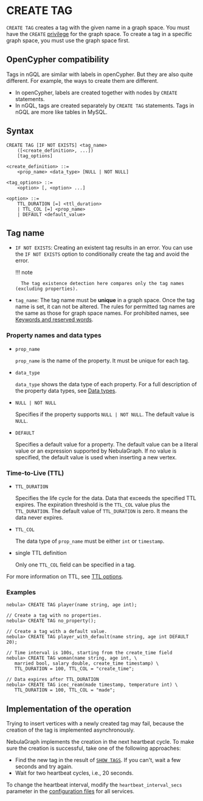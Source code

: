 # CREATE TAG

`CREATE TAG` creates a tag with the given name in a graph space. You must have the `CREATE` [privilege](../../7.data-security/1.authentication/3.role-list.md) for the graph space. To create a tag in a specific graph space, you must use the graph space first.

## OpenCypher compatibility

Tags in nGQL are similar with labels in openCypher. But they are also quite different. For example, the ways to create them are different.

* In openCypher, labels are created together with nodes by `CREATE` statements.
* In nGQL, tags are created separately by `CREATE TAG` statements. Tags in nGQL are more like tables in MySQL.

## Syntax

```ngql
CREATE TAG [IF NOT EXISTS] <tag_name>
    ([<create_definition>, ...])
    [tag_options]

<create_definition> ::=
    <prop_name> <data_type> [NULL | NOT NULL]

<tag_options> ::=
    <option> [, <option> ...]

<option> ::=
    TTL_DURATION [=] <ttl_duration>
    | TTL_COL [=] <prop_name>
    | DEFAULT <default_value>
```

## Tag name

- `IF NOT EXISTS`: Creating an existent tag results in an error. You can use the `IF NOT EXISTS` option to conditionally create the tag and avoid the error.

  !!! note

        The tag existence detection here compares only the tag names (excluding properties).

- `tag_name`: The tag name must be **unique** in a graph space. Once the tag name is set, it can not be altered. The rules for permitted tag names are the same as those for graph space names. For prohibited names, see [Keywords and reserved words](../20.appendix/keywords-and-reserved-words.md).

### Property names and data types

- `prop_name`

    `prop_name` is the name of the property. It must be unique for each tag.

- `data_type`

    `data_type` shows the data type of each property. For a full description of the property data types, see [Data types](../3.data-types/1.numeric.md).

- `NULL | NOT NULL`

    Specifies if the property supports `NULL | NOT NULL`. The default value is `NULL`.

- `DEFAULT`

    Specifies a default value for a property. The default value can be a literal value or an expression supported by NebulaGraph. If no value is specified, the default value is used when inserting a new vertex.

### Time-to-Live (TTL)

- `TTL_DURATION`

    Specifies the life cycle for the data. Data that exceeds the specified TTL expires. The expiration threshold is the `TTL_COL` value plus the `TTL_DURATION`. The default value of `TTL_DURATION` is zero. It means the data never expires.

- `TTL_COL`

    The data type of `prop_name` must be either `int` or `timestamp`.

- single TTL definition

    Only one `TTL_COL` field can be specified in a tag.

For more information on TTL, see [TTL options](../8.clauses-and-options/ttl-options.md).

### Examples

```ngql
nebula> CREATE TAG player(name string, age int);

// Create a tag with no properties.
nebula> CREATE TAG no_property(); 

// Create a tag with a default value.
nebula> CREATE TAG player_with_default(name string, age int DEFAULT 20);
```

```ngql
// Time interval is 100s, starting from the create_time field
nebula> CREATE TAG woman(name string, age int, \
   married bool, salary double, create_time timestamp) \
   TTL_DURATION = 100, TTL_COL = "create_time";

// Data expires after TTL_DURATION
nebula> CREATE TAG icec_ream(made timestamp, temperature int) \
   TTL_DURATION = 100, TTL_COL = "made";
```

## Implementation of the operation

Trying to insert vertices with a newly created tag may fail, because the creation of the tag is implemented asynchronously.

NebulaGraph implements the creation in the next heartbeat cycle. To make sure the creation is successful, take one of the following approaches:

- Find the new tag in the result of [`SHOW TAGS`](4.show-tags.md). If you can't, wait a few seconds and try again.
- Wait for two heartbeat cycles, i.e., 20 seconds.

To change the heartbeat interval, modify the `heartbeat_interval_secs` parameter in the [configuration files](../../5.configurations-and-logs/1.configurations/1.configurations.md) for all services.
